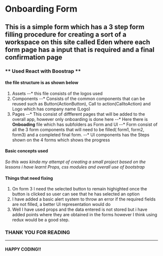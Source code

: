 # Onboarding Form
**This is a simple form which has a 3 step form filling procedure for creating a sort of a workspace on this site called Eden 
where each form page has a input that is required  and a final confirmation page**
---
### ** Used React with Boostrap **

#### the file structure is as shown below
1. Assets
--* this file consists of the logos used
2. Components
--* Consists of the common components that can be reused such as Button(ActionButton), Call to action(CalltoAction) and Logo which has company name (Logo)
3. Pages
--* This consist of diffferent pages that will be added to the overall app, however only onboarding is done here
--* Here there is **Onboading** file which has subfolders as Form and UI
--* Form consist of all the 3 form components that will need to be filled( form1, form2, form3) and a completed final form.
--* UI components has the Steps shown on the 4 forms which shows the progress

#### Basic concepts used
*So this was kinda my attempt of creating a small project based on the lessons i have learnt*
_Props, css modules and overall use of bootstrap_ 

#### Things that need fixing
1. On form 3 I need the selected button to remain highighted once the button is clicked so user can see that he has selected an option
2. I have added a basic alert system to throw an error if the required fields are not filled, a better UI representation would do
3. Well I have used props and the data entered is not stored but i have added points where they are obtained in the forms
  however I think using redux would be a good step.

### THANK YOU FOR READING
---
#### HAPPY CODING!!
